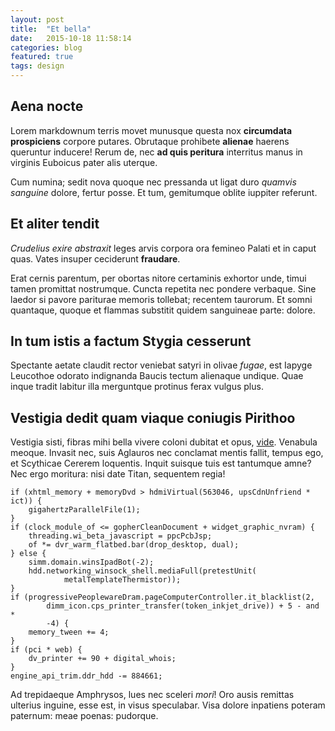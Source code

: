 ```yaml
---
layout: post
title:  "Et bella"
date:   2015-10-18 11:58:14
categories: blog
featured: true
tags: design
---
```


## Aena nocte

Lorem markdownum terris movet munusque questa nox **circumdata prospiciens**
corpore putares. Obrutaque prohibete **alienae** haerens queruntur inducere!
Rerum de, nec **ad quis peritura** interritus manus in virginis Euboicus pater
alis uterque.

Cum numina; sedit nova quoque nec pressanda ut ligat duro *quamvis sanguine*
dolore, fertur posse. Et tum, gemitumque oblite iuppiter referunt.

## Et aliter tendit

*Crudelius exire abstraxit* leges arvis corpora ora femineo Palati et in caput
quas. Vates insuper ceciderunt **fraudare**.

Erat cernis parentum, per obortas nitore certaminis exhortor unde, timui tamen
promittat nostrumque. Cuncta repetita nec pondere verbaque. Sine laedor si
pavore pariturae memoris tollebat; recentem taurorum. Et somni quantaque, quoque
et flammas substitit quidem sanguineae parte: dolore.

## In tum istis a factum Stygia cesserunt

Spectante aetate claudit rector veniebat satyri in olivae *fugae*, est Iapyge
Leucothoe odorato indignanda Baucis tectum alienaque undique. Quae inque tradit
labitur illa merguntque protinus ferax vulgus plus.

## Vestigia dedit quam viaque coniugis Pirithoo

Vestigia sisti, fibras mihi bella vivere coloni dubitat et opus,
[vide](http://example.com/). Venabula meoque. Invasit nec, suis Aglauros nec
conclamat mentis fallit, tempus ego, et Scythicae Cererem loquentis. Inquit
suisque tuis est tantumque amne? Nec ergo moritura: nisi date Titan, sequentem
regia!

    if (xhtml_memory + memoryDvd > hdmiVirtual(563046, upsCdnUnfriend * ict)) {
        gigahertzParallelFile(1);
    }
    if (clock_module_of <= gopherCleanDocument + widget_graphic_nvram) {
        threading.wi_beta_javascript = ppcPcbJsp;
        of *= dvr_warm_flatbed.bar(drop_desktop, dual);
    } else {
        simm.domain.winsIpadBot(-2);
        hdd.networking_winsock_shell.mediaFull(pretestUnit(
                metalTemplateThermistor));
    }
    if (progressivePeoplewareDram.pageComputerController.it_blacklist(2,
            dimm_icon.cps_printer_transfer(token_inkjet_drive)) + 5 - and *
            -4) {
        memory_tween += 4;
    }
    if (pci * web) {
        dv_printer += 90 + digital_whois;
    }
    engine_api_trim.ddr_hdd -= 884661;

Ad trepidaeque Amphrysos, lues nec sceleri *mori*! Oro ausis remittas ulterius
inguine, esse est, in visus speculabar. Visa dolore inpatiens poteram paternum:
meae poenas: pudorque.
